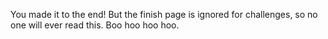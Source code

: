 You made it to the end! But the finish page is ignored for challenges, so no one will ever read this.  Boo hoo hoo hoo.
